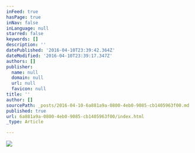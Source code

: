 ```yaml
---
inFeed: true
hasPage: true
inNav: false
inLanguage: null
starred: false
keywords: []
description: ''
datePublished: '2016-04-10T23:39:42.364Z'
dateModified: '2016-04-10T23:39:17.347Z'
authors: []
publisher:
  name: null
  domain: null
  url: null
  favicon: null
title: ''
author: []
sourcePath: _posts/2016-04-10-6a881a9a-0800-4eb0-9085-cb1405963f00.md
published: true
url: 6a881a9a-0800-4eb0-9085-cb1405963f00/index.html
_type: Article

---
```

![](https://the-grid-user-content.s3-us-west-2.amazonaws.com/00752a0f-9f7a-4cf4-84d2-2dad2c7e5dd9.png)